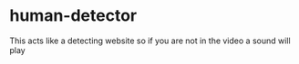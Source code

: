 # human-detector
This acts like a detecting website so if you are not in the video a sound will play
